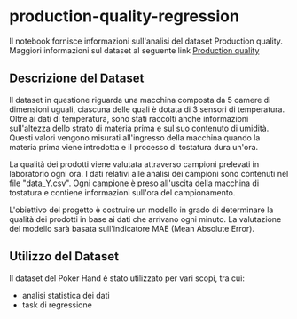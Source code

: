 # production-quality-regression

Il notebook fornisce informazioni sull'analisi del dataset Production quality. <br>
Maggiori informazioni sul dataset al seguente link [Production quality](https://www.kaggle.com/datasets/podsyp/production-quality)

## Descrizione del Dataset
Il dataset in questione riguarda una macchina composta da 5 camere di dimensioni uguali, ciascuna delle quali è dotata di 3 sensori di temperatura. Oltre ai dati di temperatura, sono stati raccolti anche informazioni sull'altezza dello strato di materia prima e sul suo contenuto di umidità. Questi valori vengono misurati all'ingresso della macchina quando la materia prima viene introdotta e il processo di tostatura dura un'ora.

La qualità dei prodotti viene valutata attraverso campioni prelevati in laboratorio ogni ora. I dati relativi alle analisi dei campioni sono contenuti nel file "data_Y.csv". Ogni campione è preso all'uscita della macchina di tostatura e contiene informazioni sull'ora del campionamento.

L'obiettivo del progetto è costruire un modello in grado di determinare la qualità dei prodotti in base ai dati che arrivano ogni minuto. La valutazione del modello sarà basata sull'indicatore MAE (Mean Absolute Error). 

## Utilizzo del Dataset
Il dataset del Poker Hand è stato utilizzato per vari scopi, tra cui:

* analisi statistica dei dati
* task di regressione




